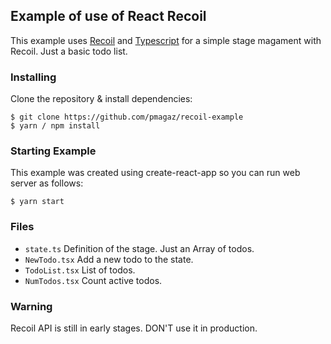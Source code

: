 ## Example of use of React Recoil

This example uses [Recoil](https://recoiljs.org/) and [Typescript](https://www.typescriptlang.org/) for a simple stage magament with Recoil. Just a basic todo list. 

### Installing

Clone the repository & install dependencies:
```
$ git clone https://github.com/pmagaz/recoil-example
$ yarn / npm install
```

### Starting Example

This example was created using create-react-app so you can run web server as follows:
```
$ yarn start
```

### Files

* `state.ts` Definition of the stage. Just an Array of todos.
* `NewTodo.tsx` Add a new todo to the state.
* `TodoList.tsx` List of todos.
* `NumTodos.tsx` Count active todos.


### Warning

Recoil API is still in early stages. DON'T use it in production.